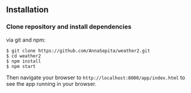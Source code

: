 ## Installation

### Clone repository and install dependencies

via git and npm:

```
$ git clone https://github.com/AnnaSepita/weather2.git
$ cd weather2
$ npm install
$ npm start
```
Then navigate your browser to `http://localhost:8000/app/index.html` to see the app running in
your browser.
